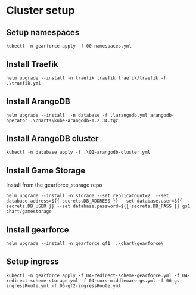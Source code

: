 # Cluster setup

## Setup namespaces

```
kubectl -n gearforce apply -f 00-namespaces.yml
```

## Install Traefik

```
helm upgrade --install -n traefik traefik traefik/traefik -f .\traefik.yml
```

## Install ArangoDB
```
helm upgrade --install  -n database -f .\arangodb.yml arangodb-operator .\charts\kube-arangodb-1.2.34.tgz
```

## Install ArangoDB cluster
```
kubectl -n database apply -f .\02-arangodb-cluster.yml
```

## Install Game Storage
Install from the gearforce_storage repo
```
helm upgrade --install -n storage --set replicaCount=2  --set database.address=${{ secrets.DB_ADDRESS }} --set database.user=${{ secrets.DB_USER }} --set database.password=${{ secrets.DB_PASS }} gs1 chart/gamestorage
```

## Install gearforce

```
helm upgrade --install -n gearforce gf1  .\chart\gearforce\
```

## Setup ingress

```
kubectl -n gearforce apply -f 04-redirect-scheme-gearforce.yml -f 04-redirect-scheme-storage.yml -f 04-cors-middleware-gs.yml -f 06-gs-ingressRoute.yml -f 06-gf2-ingressRoute.yml
```